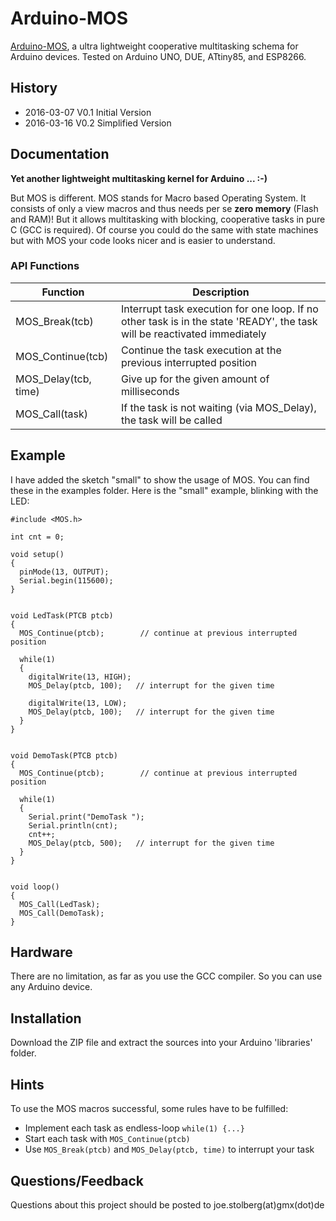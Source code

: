 # Arduino-MOS
[Arduino-MOS](https://github.com/joe7575/Arduino-MOS), a ultra lightweight cooperative multitasking schema for Arduino devices. Tested on Arduino UNO, DUE, ATtiny85, and ESP8266. 


## History
- 2016-03-07  V0.1  Initial Version
- 2016-03-16  V0.2  Simplified Version


## Documentation
**Yet another lightweight multitasking kernel for Arduino ...  :-)**

But MOS is different. MOS stands for Macro based Operating System. 
It consists of only a view macros and thus needs per se **zero memory** (Flash and RAM)!
But it allows multitasking with blocking, cooperative tasks in pure C (GCC is required).
Of course you could do the same with state machines but with MOS your code looks nicer and is easier to understand.


### API Functions

Function | Description
--------|------------
MOS_Break(tcb) | Interrupt task execution for one loop. If no other task is in the state 'READY', the task will be reactivated immediately
MOS_Continue(tcb) | Continue the task execution at the previous interrupted position
MOS_Delay(tcb, time) | Give up for the given amount of milliseconds
MOS_Call(task) | If the task is not waiting (via MOS_Delay), the task will be called


## Example

I have added the sketch "small" to show the usage of MOS.
You can find these in the examples folder. Here is the "small" example, blinking with the LED:

```
#include <MOS.h>

int cnt = 0;

void setup() 
{
  pinMode(13, OUTPUT);
  Serial.begin(115600);
}


void LedTask(PTCB ptcb) 
{
  MOS_Continue(ptcb);        // continue at previous interrupted position

  while(1) 
  {
    digitalWrite(13, HIGH);
    MOS_Delay(ptcb, 100);   // interrupt for the given time

    digitalWrite(13, LOW);
    MOS_Delay(ptcb, 100);   // interrupt for the given time
  }
}


void DemoTask(PTCB ptcb) 
{
  MOS_Continue(ptcb);        // continue at previous interrupted position

  while(1) 
  {
    Serial.print("DemoTask ");
    Serial.println(cnt);
    cnt++;
    MOS_Delay(ptcb, 500);   // interrupt for the given time
  }
}


void loop() 
{
  MOS_Call(LedTask);
  MOS_Call(DemoTask);
}
```

## Hardware
There are no limitation, as far as you use the GCC compiler. So you can use any Arduino device. 

## Installation
Download the ZIP file and extract the sources into your Arduino 'libraries' folder.

## Hints
To use the MOS macros successful, some rules have to be fulfilled:
* Implement each task as endless-loop ```while(1) {...}```
* Start each task with ```MOS_Continue(ptcb)```
* Use ```MOS_Break(ptcb)``` and ```MOS_Delay(ptcb, time)``` to interrupt your task
  

## Questions/Feedback
Questions about this project should be posted to joe.stolberg(at)gmx(dot)de








